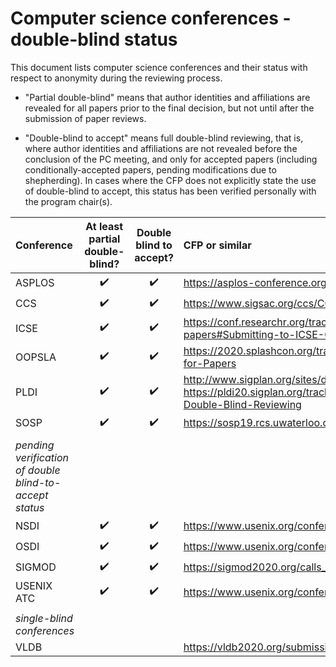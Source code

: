 # Computer science conferences - double-blind status

This document lists computer science conferences and their status
with respect to anonymity during the reviewing process.

* "Partial double-blind" means that author identities and affiliations
are revealed for all papers prior to the final decision, but not until
after the submission of paper reviews.

* "Double-blind to accept" means full double-blind reviewing, that is,
where author identities and affiliations are not revealed before the
conclusion of the PC meeting, and only for accepted papers (including
conditionally-accepted papers, pending modifications due to
shepherding). In cases where the CFP does not explicitly state the use
of double-blind to accept, this status has been verified personally
with the program chair(s).

| Conference | At least partial double-blind? | Double blind to accept? | CFP or similar |
| :--        | :--: | :--:                    | :--           |
| ASPLOS     | :heavy_check_mark:     | :heavy_check_mark:      | https://asplos-conference.org/submissions/ |
| CCS        | :heavy_check_mark:     | :heavy_check_mark:      | https://www.sigsac.org/ccs/CCS2020/call-for-papers.html |
| ICSE       | :heavy_check_mark:     | :heavy_check_mark:      | https://conf.researchr.org/track/icse-2020/icse-2020-papers#Submitting-to-ICSE-Q-A |
| OOPSLA     | :heavy_check_mark:     | :heavy_check_mark:      | https://2020.splashcon.org/track/splash-2020-oopsla#Call-for-Papers |
| PLDI       | :heavy_check_mark:     | :heavy_check_mark:      | http://www.sigplan.org/sites/default/files/PracticesofPLDI.pdf, https://pldi20.sigplan.org/track/pldi-2020-papers#FAQ-on-Double-Blind-Reviewing |
| SOSP       | :heavy_check_mark:     | :heavy_check_mark:      | https://sosp19.rcs.uwaterloo.ca/cfp.html |
|            |      |                   |                                                         |
| _pending verification of double blind-to-accept status_ | | | |
| NSDI       | :heavy_check_mark:     | :heavy_check_mark:      | https://www.usenix.org/conference/nsdi20/call-for-papers |
| OSDI       | :heavy_check_mark:     | :heavy_check_mark:      | https://www.usenix.org/conference/osdi20/call-for-papers |
| SIGMOD     | :heavy_check_mark:     | :heavy_check_mark:      | https://sigmod2020.org/calls_papers_sigmod_research.shtml |
| USENIX ATC | :heavy_check_mark:     | :heavy_check_mark:      | https://www.usenix.org/conference/atc20/call-for-papers |
|            |      |                   |                                                         |
| _single-blind conferences_ | | | |
| VLDB       |      |                         | https://vldb2020.org/submission-guidelines.html |
